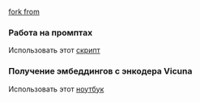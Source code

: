 [fork from](https://github.com/lm-sys/FastChat)

### Работа на промптах

Использовать этот [скрипт](https://github.com/IgorSondors/Vicuna/blob/master/vicuna_prompt.py)


### Получение эмбеддингов с энкодера Vicuna

Использовать этот [ноутбук](https://github.com/IgorSondors/Vicuna/blob/master/emb_fast.ipynb)